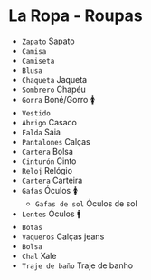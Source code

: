 # La Ropa - Roupas

-   `Zapato` Sapato
-   `Camisa`
-   `Camiseta`
-   `Blusa`
-   `Chaqueta` Jaqueta
-   `Sombrero` Chapéu
-   `Gorra` Boné/Gorro 🚺
-   `Vestido`
-   `Abrigo` Casaco
-   `Falda` Saia
-   `Pantalones` Calças
-   `Cartera` Bolsa
-   `Cinturón` Cinto
-   `Reloj` Relógio
-   `Cartera` Carteira
-   `Gafas` Óculos 🚺
    -   `Gafas de sol` Óculos de sol
-   `Lentes` Óculos 🚹
-   `Botas`
-   `Vaqueros` Calças jeans
-   `Bolsa`
-   `Chal` Xale
-   `Traje de baño` Traje de banho
